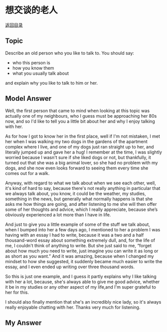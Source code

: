 # 想交谈的老人
[返回目录](README.md)
## Topic
Describe an old person who you like to talk to. You should say:
- who this person is
- how you know them 
- what you usually talk about 

and explain why you like to talk to him or her.
## Model Answer
Well, the first person that came to mind when looking at this topic was actually one of my neighbours, who I guess must be approaching her 80s now, and so I'd like to tell you a little bit about her and why I enjoy talking with her.

As for how I got to know her in the first place, well if I'm not mistaken, I met her when I was walking my two dogs in the gardens of the apartment complex where I live, and one of my dogs just ran straight up to her, and literally jumped up and gave her a hug! I remember at the time, I was slightly worried because I wasn't sure if she liked dogs or not, but thankfully, it turned out that she was a big animal lover, so she had no problem with my dogs, and she now even looks forward to seeing them every time she comes out for a walk.

Anyway, with regard to what we talk about when we see each other, well, it's kind of hard to say, because there's not really anything in particular that we always talk about, you know, it could be the weather, my studies, something in the news, but generally what normally happens is that she asks me how things are going, and after listening to me she will then offer some of her thoughts and advice, which I really appreciate, because she’s obviously experienced a lot more than I have in life.

And just to give you a little example of some of the stuff we talk about, when I bumped into her a few days ago, I mentioned to her a problem I was having with an essay I had to write, because it was a two and a half thousand-word essay about something extremely dull, and, for the life of me, I couldn't think of anything to write. But she just said to me, “forget about how much you need to write, just imagine you can write it as long or as short as you want.” And it was amazing, because when I changed my mindset to how she suggested, it suddenly became much easier to write the essay, and I even ended up writing over three thousand words.

So this is just one example, and I guess it partly explains why I like talking with her a lot, because, she's always able to give me good advice, whether it be in my studies or any other aspect of my life,and I'm super grateful to her for this.

I should also finally mention that she's an incredibly nice lady, so it's always really enjoyable chatting with her.
Thanks very much for listening.

## My Answer

